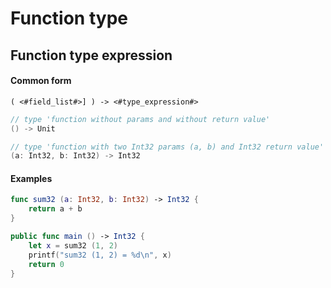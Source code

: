 # Function type

## Function type expression

#### Common form
```
( <#field_list#>] ) -> <#type_expression#>
```


```swift
// type 'function without params and without return value'
() -> Unit

// type 'function with two Int32 params (a, b) and Int32 return value'
(a: Int32, b: Int32) -> Int32
```

#### Examples

```swift
func sum32 (a: Int32, b: Int32) -> Int32 {
	return a + b
}

public func main () -> Int32 {
	let x = sum32 (1, 2)
	printf("sum32 (1, 2) = %d\n", x)
	return 0
}
```
